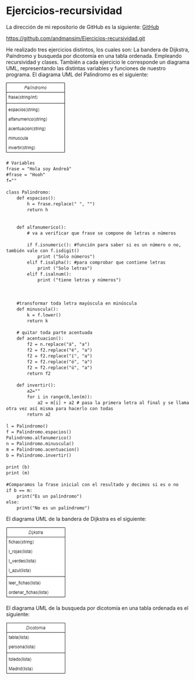 # Ejercicios-recursividad

La dirección de mi repositorio de GitHub es la siguiente: [GitHub](https://github.com/andmansim/Ejercicios-recursividad.git)

https://github.com/andmansim/Ejercicios-recursividad.git

He realizado tres ejercicios distintos, los cuales son: La bandera de Dijkstra, Paíndromo y busqueda por dicotomía en una tabla ordenada. Empleando recursividad y clases.
También a cada ejercicio le corresponde un diagrama UML, representando las distintas variables y funciones de nuestro programa.
El diagrama UML del Palindromo es el siguiente:


![El diagrama UML del Palindromo](/Palindromo.jpg)
```
# Variables
frase = "Hola soy Andreá"
#frase = "Hooh"
f=""
   
class Palindromo:
    def espacios():
        h = frase.replace(" ", "")
        return h    


    def alfanumerico():
        # va a verificar que frase se compone de letras o números
          
        if f.isnumeric(): #función para saber si es un número o no, también vale con f.isdigit()
            print ("Solo números")
        elif f.isalpha(): #para comprobar que contiene letras
            print ("Solo letras")
        elif f.isalnum():
            print ("tiene letras y números")
        
             
    
    #transformar toda letra mayúscula en minúscula
    def minuscula():
        k = f.lower()
        return k
    
    # quitar toda parte acentuada
    def acentuacion():
        f2 = n.replace("á", "a")
        f2 = f2.replace("é", "a")
        f2 = f2.replace("í", "a")
        f2 = f2.replace("ó", "a")
        f2 = f2.replace("ú", "a")
        return f2
    
    def invertir():
        a2=""
        for i in range(0,len(m)):
            a2 = m[i] + a2 # pasa la primera letra al final y se llama otra vez así misma para hacerlo con todas
        return a2

l = Palindromo()
f = Palindromo.espacios()
Palindromo.alfanumerico()
n = Palindromo.minuscula()
m = Palindromo.acentuacion()
b = Palindromo.invertir()

print (b)
print (m)

#Comparamos la frase inicial con el resultado y decimos si es o no
if b == m:
    print("Es un palíndromo")
else:
    print("No es un palíndromo")
```


El diagrama UML de la bandera de Dijkstra es el siguiente:

![El diagrama UML de la bandera de Dijkstra](/Dijkstra.jpg)


El diagrama UML de la busqueda por dicotomía en una tabla ordenada es el siguiente:

![El diagrama UML de la busqueda por dicotomía en una tabla ordenada](/Dicotomia.jpg)
